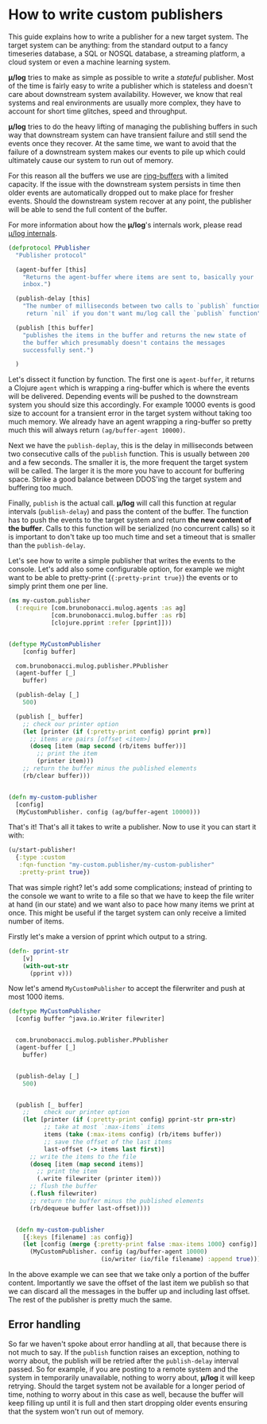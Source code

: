 # How to write custom publishers

This guide explains how to write a publisher for a new target system.
The target system can be anything: from the standard output to a fancy
timeseries database, a SQL or NOSQL database, a streaming platform,
a cloud system or even a machine learning system.

**μ/log** tries to make as simple as possible to write a *stateful*
publisher. Most of the time is fairly easy to write a publisher which
is stateless and doesn't care about downstream system availability.
However, we know that real systems and real environments are usually
more complex, they have to account for short time glitches, speed and
throughput.

**μ/log** tries to do the heavy lifting of managing the publishing
buffers in such way that downstream system can have transient failure
and still send the events once they recover. At the same time, we want
to avoid that the failure of a downstream system makes our events to
pile up which could ultimately cause our system to run out of memory.

For this reason all the buffers we use are [ring-buffers](https://en.wikipedia.org/wiki/Circular_buffer)
with a limited capacity.  If the issue with the downstream system
persists in time then older events are automatically dropped out to
make place for fresher events.  Should the downstream system recover
at any point, the publisher will be able to send the full content of
the buffer.

For more information about how the **μ/log**'s internals work, please
read [μ/log internals](./doc/mulog-internals.md).


``` clojure
(defprotocol PPublisher
  "Publisher protocol"

  (agent-buffer [this]
    "Returns the agent-buffer where items are sent to, basically your
    inbox.")

  (publish-delay [this]
    "The number of milliseconds between two calls to `publish` function.
     return `nil` if you don't want mu/log call the `publish` function")

  (publish [this buffer]
    "publishes the items in the buffer and returns the new state of
    the buffer which presumably doesn't contains the messages
    successfully sent.")

  )

```

Let's dissect it function by function.  The first one is
`agent-buffer`, it returns a Clojure `agent` which is wrapping a
ring-buffer which is where the events will be delivered.  Depending
events will be pushed to the downstream system you should size this
accordingly. For example 10000 events is good size to account for a
transient error in the target system without taking too much memory.
We already have an agent wrapping a ring-buffer so pretty much this
will always return `(ag/buffer-agent 10000)`.

Next we have the `publish-deplay`, this is the delay in milliseconds
between two consecutive calls of the `publish` function.  This is
usually between `200` and a few seconds. The smaller it is, the more
frequent the target system will be called.  The larger it is the more
you have to account for buffering space. Strike a good balance between
DDOS'ing the target system and buffering too much.

Finally, `publish` is the actual call. **μ/log** will call this
function at regular intervals (`publish-delay`) and pass the content
of the buffer.  The function has to push the events to the target
system and return **the new content of the buffer**.  Calls to this
function will be serialized (no concurrent calls) so it is important
to don't take up too much time and set a timeout that is smaller than
the `publish-delay`.


Let's see how to write a simple publisher that writes the events to
the console.  Let's add also some configurable option, for example we
might want to be able to pretty-print (`{:pretty-print true}`) the
events or to simply print them one per line.


``` clojure
(ns my-custom.publisher
  (:require [com.brunobonacci.mulog.agents :as ag]
            [com.brunobonacci.mulog.buffer :as rb]
            [clojure.pprint :refer [pprint]]))


(deftype MyCustomPublisher
    [config buffer]

  com.brunobonacci.mulog.publisher.PPublisher
  (agent-buffer [_]
    buffer)

  (publish-delay [_]
    500)

  (publish [_ buffer]
    ;; check our printer option
    (let [printer (if (:pretty-print config) pprint prn)]
      ;; items are pairs [offset <item>]
      (doseq [item (map second (rb/items buffer))]
        ;; print the item
        (printer item)))
    ;; return the buffer minus the published elements
    (rb/clear buffer)))


(defn my-custom-publisher
  [config]
  (MyCustomPublisher. config (ag/buffer-agent 10000)))
```

That's it! That's all it takes to write a publisher.  Now to use it
you can start it with:

``` clojure
(u/start-publisher!
  {:type :custom
   :fqn-function "my-custom.publisher/my-custom-publisher"
   :pretty-print true})
```

That was simple right? let's add some complications; instead of
printing to the console we want to write to a file so that we have to
keep the file writer at hand (in our state) and we want also to pace
how many items we print at once.  This might be useful if the target
system can only receive a limited number of items.

Firstly let's make a version of pprint which output to a string.

``` clojure
(defn- pprint-str
    [v]
    (with-out-str
      (pprint v)))
```

Now let's amend `MyCustomPublisher` to accept the filerwriter and push
at most 1000 items.

``` clojure
(deftype MyCustomPublisher
  [config buffer ^java.io.Writer filewriter]


  com.brunobonacci.mulog.publisher.PPublisher
  (agent-buffer [_]
    buffer)


  (publish-delay [_]
    500)


  (publish [_ buffer]
    ;;    check our printer option
    (let [printer (if (:pretty-print config) pprint-str prn-str)
          ;; take at most `:max-items` items
          items (take (:max-items config) (rb/items buffer))
          ;; save the offset of the last items
          last-offset (-> items last first)]
      ;; write the items to the file
      (doseq [item (map second items)]
        ;; print the item
        (.write filewriter (printer item)))
      ;; flush the buffer
      (.flush filewriter)
      ;; return the buffer minus the published elements
      (rb/dequeue buffer last-offset))))


  (defn my-custom-publisher
    [{:keys [filename] :as config}]
    (let [config (merge {:pretty-print false :max-items 1000} config)]
      (MyCustomPublisher. config (ag/buffer-agent 10000)
                          (io/writer (io/file filename) :append true))))
```

In the above example we can see that we take only a portion of the
buffer content. Importantly we save the offset of the last item we
publish so that we can discard all the messages in the buffer up and
including last offset. The rest of the publisher is pretty much the same.


## Error handling

So far we haven't spoke about error handling at all, that because
there is not much to say. If the `publish` function raises an
exception, nothing to worry about, the publish will be retried after
the `publish-delay` interval passed. So for example, if you are
posting to a remote system and the system in temporarily unavailable,
nothing to worry about, **μ/log** it will keep retrying.  Should the
target system not be available for a longer period of time, nothing to
worry about in this case as well, because the buffer will keep filling
up until it is full and then start dropping older events ensuring that
the system won't run out of memory.
